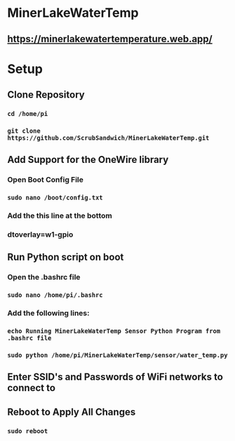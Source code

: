 # MinerLakeWaterTemp
## https://minerlakewatertemperature.web.app/


# Setup

## Clone Repository

### `cd /home/pi`
### `git clone https://github.com/ScrubSandwich/MinerLakeWaterTemp.git`


## Add Support for the OneWire library

### Open Boot Config File
### `sudo nano /boot/config.txt`

### Add the this line at the bottom
### dtoverlay=w1-gpio


## Run Python script on boot

### Open the .bashrc file
### `sudo nano /home/pi/.bashrc`

###  Add the following lines: 
### `echo Running MinerLakeWaterTemp Sensor Python Program from .bashrc file`
### `sudo python /home/pi/MinerLakeWaterTemp/sensor/water_temp.py`


## Enter SSID's and Passwords of WiFi networks to connect to



## Reboot to Apply All Changes
### `sudo reboot`


